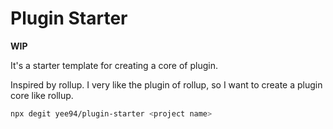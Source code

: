 
# Plugin Starter

**WIP** 

It's a starter template for creating a core of plugin.

Inspired by rollup. I very like the plugin of rollup, so I want to create a plugin core like rollup.

```bash
npx degit yee94/plugin-starter <project name>
```




